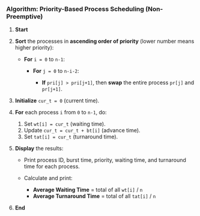 

### **Algorithm: Priority-Based Process Scheduling (Non-Preemptive)**

1. **Start**

2. **Sort** the processes in **ascending order of priority** (lower number means higher priority):

   * **For** `i = 0` to `n-1`:

     * **For** `j = 0` to `n-i-2`:

       * **If** `pri[j] > pri[j+1]`, then **swap** the entire process `pr[j]` and `pr[j+1]`.

3. **Initialize** `cur_t = 0` (current time).

4. **For** each process `i` from `0` to `n-1`, do:

   1. Set `wt[i] = cur_t` (waiting time).
   2. Update `cur_t = cur_t + bt[i]` (advance time).
   3. Set `tat[i] = cur_t` (turnaround time).

5. **Display** the results:

   * Print process ID, burst time, priority, waiting time, and turnaround time for each process.
   * Calculate and print:

     * **Average Waiting Time** = total of all `wt[i]` / `n`
     * **Average Turnaround Time** = total of all `tat[i]` / `n`

6. **End**

